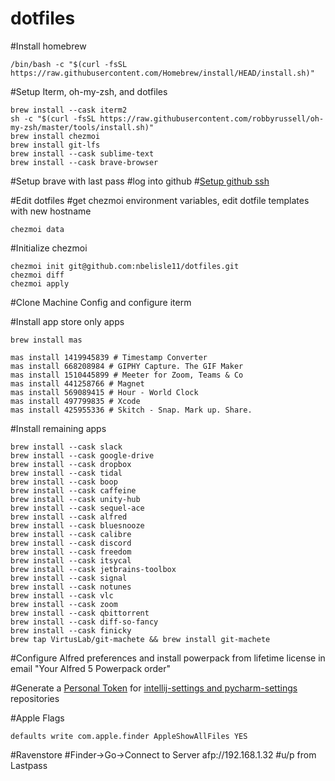 # dotfiles

#Install homebrew
```
/bin/bash -c "$(curl -fsSL https://raw.githubusercontent.com/Homebrew/install/HEAD/install.sh)"
```

#Setup Iterm, oh-my-zsh, and dotfiles
```
brew install --cask iterm2
sh -c "$(curl -fsSL https://raw.githubusercontent.com/robbyrussell/oh-my-zsh/master/tools/install.sh)"
brew install chezmoi
brew install git-lfs
brew install --cask sublime-text
brew install --cask brave-browser
```

#Setup brave with last pass
#log into github
#[Setup github ssh](https://docs.github.com/en/authentication/connecting-to-github-with-ssh/generating-a-new-ssh-key-and-adding-it-to-the-ssh-agent)

#Edit dotfiles
#get chezmoi environment variables, edit dotfile templates with new hostname
```
chezmoi data
```

#Initialize chezmoi
```
chezmoi init git@github.com:nbelisle11/dotfiles.git
chezmoi diff
chezmoi apply
```

#Clone Machine Config and configure iterm

#Install app store only apps
```
brew install mas

mas install 1419945839 # Timestamp Converter
mas install 668208984 # GIPHY Capture. The GIF Maker
mas install 1510445899 # Meeter for Zoom, Teams & Co
mas install 441258766 # Magnet
mas install 569089415 # Hour - World Clock
mas install 497799835 # Xcode
mas install 425955336 # Skitch - Snap. Mark up. Share.
```
#Install remaining apps
```
brew install --cask slack
brew install --cask google-drive
brew install --cask dropbox
brew install --cask tidal
brew install --cask boop
brew install --cask caffeine
brew install --cask unity-hub
brew install --cask sequel-ace
brew install --cask alfred
brew install --cask bluesnooze
brew install --cask calibre
brew install --cask discord
brew install --cask freedom
brew install --cask itsycal
brew install --cask jetbrains-toolbox
brew install --cask signal
brew install --cask notunes
brew install --cask vlc
brew install --cask zoom
brew install --cask qbittorrent
brew install --cask diff-so-fancy
brew install --cask finicky
brew tap VirtusLab/git-machete && brew install git-machete
```

#Configure Alfred preferences and install powerpack from lifetime license in email "Your Alfred 5 Powerpack order"

#Generate a [Personal Token](https://docs.github.com/en/authentication/keeping-your-account-and-data-secure/creating-a-personal-access-token) for [intellij-settings and pycharm-settings](https://github.com/settings/tokens) repositories

#Apple Flags
```
defaults write com.apple.finder AppleShowAllFiles YES
```

#Ravenstore
#Finder->Go->Connect to Server
afp://192.168.1.32
#u/p from Lastpass
